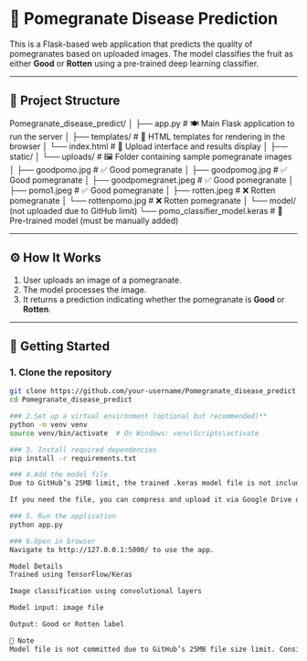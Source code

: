 # 🍎 Pomegranate Disease Prediction

This is a Flask-based web application that predicts the quality of pomegranates based on uploaded images. The model classifies the fruit as either **Good** or **Rotten** using a pre-trained deep learning classifier.

---

## 📁 Project Structure

Pomegranate_disease_predict/
│
├── app.py                       # 🍽️ Main Flask application to run the server
│
├── templates/                   # 🧾 HTML templates for rendering in the browser
│   └── index.html               # 🔘 Upload interface and results display
│
├── static/
│   └── uploads/                 # 🖼️ Folder containing sample pomegranate images
│       ├── goodpomo.jpg         # ✅ Good pomegranate
│       ├── goodpomog.jpg        # ✅ Good pomegranate
│       ├── goodpomegranet.jpeg  # ✅ Good pomegranate
│       ├── pomo1.jpeg           # ✅ Good pomegranate
│       ├── rotten.jpeg          # ❌ Rotten pomegranate
│       └── rottenpomo.jpg       # ❌ Rotten pomegranate
│
└── model/ (not uploaded due to GitHub limit) 
    └── pomo_classifier_model.keras  # 🧠 Pre-trained model (must be manually added)


---

## ⚙️ How It Works

1. User uploads an image of a pomegranate.
2. The model processes the image.
3. It returns a prediction indicating whether the pomegranate is **Good** or **Rotten**.

---

## 🚀 Getting Started

### 1. Clone the repository
```bash
git clone https://github.com/your-username/Pomegranate_disease_predict.git
cd Pomegranate_disease_predict

### 2.Set up a virtual environment (optional but recommended)**
python -m venv venv
source venv/bin/activate  # On Windows: venv\Scripts\activate

### 3. Install required dependencies
pip install -r requirements.txt

### 4.Add the model file
Due to GitHub’s 25MB limit, the trained .keras model file is not included in the repo. Please manually place the model file (pomo_classifier_model.keras) inside a model/ folder.

If you need the file, you can compress and upload it via Google Drive or another method.

### 5. Run the application
python app.py

### 6.Open in browser
Navigate to http://127.0.0.1:5000/ to use the app.

Model Details
Trained using TensorFlow/Keras

Image classification using convolutional layers

Model input: image file

Output: Good or Rotten label

📌 Note
Model file is not committed due to GitHub’s 25MB file size limit. Consider uploading it to a cloud storage and sharing the download link in your README or issue a download script.

